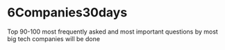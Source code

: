 # 6Companies30days
Top 90-100 most frequently asked and most important questions by most big tech companies will be done
